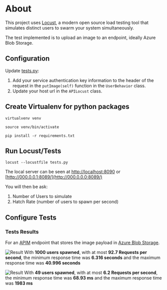 # About 

This project uses [Locust](https://locust.io/), a modern open source load testing tool that simulates distinct users to swarm your system simultaneously. 

The test implemented is to upload an image to an endpoint, ideally Azure Blob Storage.

## Configuration

Update [tests.py](./tests.py):
1. Add your service authentication key information to the header of the request in the ```putImage(self)``` function in the ```UserBehavior``` class. 
2. Update your host url in the ```APILocust``` class. 


## Create Virtualenv for python packages 
```virtualvenv venv```

```source venv/bin/activate```

```pip install -r requirements.txt```

## Run Locust/Tests 

```locust --locustfile tests.py```

The local server can be seen at [http://localhost:8090](http://localhost:8090) or [http://000.0.0.1:8089/](http://000.0.0.0:8089/)

You will then be ask:
1. Number of Users to simulate 
2. Hatch Rate (number of users to spawn per second)

## Configure Tests 


### Tests Results 

For an [APIM](https://docs.microsoft.com/en-us/azure/api-management/) endpoint that stores the image payload in [Azure Blob Storage](https://azure.microsoft.com/en-us/services/storage/blobs/). 

![Result](./images/1000users.png)
With **1000 users spawned**, with at most **92.7 Requests per second**, the minimum response time was **6.316 seconds** and the maximum response time was **40.996 seconds**


![Result](./images/49users.png)
With **49 users spawned**, with at most **6.2 Requests per second**, the minimum response time was **68.93 ms** and the maximum response time was **1983 ms**


